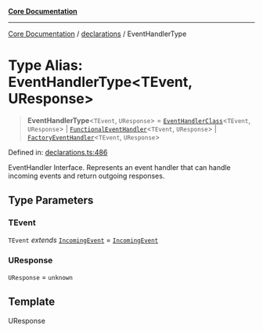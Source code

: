 [**Core Documentation**](../../README.md)

***

[Core Documentation](../../README.md) / [declarations](../README.md) / EventHandlerType

# Type Alias: EventHandlerType\<TEvent, UResponse\>

> **EventHandlerType**\<`TEvent`, `UResponse`\> = [`EventHandlerClass`](EventHandlerClass.md)\<`TEvent`, `UResponse`\> \| [`FunctionalEventHandler`](FunctionalEventHandler.md)\<`TEvent`, `UResponse`\> \| [`FactoryEventHandler`](FactoryEventHandler.md)\<`TEvent`, `UResponse`\>

Defined in: [declarations.ts:486](https://github.com/stonemjs/core/blob/e2200da501349da1fec304d821c002bb6d055b61/src/declarations.ts#L486)

EventHandler Interface.
Represents an event handler that can handle incoming events and return outgoing responses.

## Type Parameters

### TEvent

`TEvent` *extends* [`IncomingEvent`](../../events/IncomingEvent/classes/IncomingEvent.md) = [`IncomingEvent`](../../events/IncomingEvent/classes/IncomingEvent.md)

### UResponse

`UResponse` = `unknown`

## Template

UResponse
